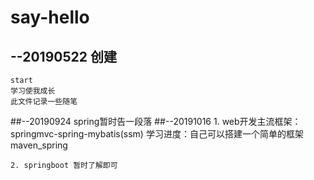# say-hello
## --20190522 创建
	start
	学习使我成长
	此文件记录一些随笔
##--20190924
	spring暂时告一段落
##--20191016
	1. web开发主流框架：
	springmvc-spring-mybatis(ssm)
	学习进度：自己可以搭建一个简单的框架 maven_spring

	2. springboot 暂时了解即可
